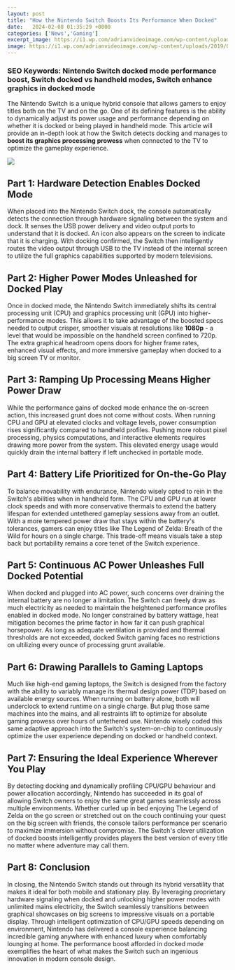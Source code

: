 ```yaml
---
layout: post
title: "How the Nintendo Switch Boosts Its Performance When Docked"
date:   2024-02-08 01:35:29 +0000
categories: ['News','Gaming']
excerpt_image: https://i1.wp.com/adrianvideoimage.com/wp-content/uploads/2019/01/Nintendo-Switch-Console-Docked-wJoyConRB-1.jpg?ssl=1
image: https://i1.wp.com/adrianvideoimage.com/wp-content/uploads/2019/01/Nintendo-Switch-Console-Docked-wJoyConRB-1.jpg?ssl=1
---
```


### SEO Keywords: Nintendo Switch docked mode performance boost, Switch docked vs handheld modes, Switch enhance graphics in docked mode
The Nintendo Switch is a unique hybrid console that allows gamers to enjoy titles both on the TV and on the go. One of its defining features is the ability to dynamically adjust its power usage and performance depending on whether it is docked or being played in handheld mode. This article will provide an in-depth look at how the Switch detects docking and manages to **boost its graphics processing prowess** when connected to the TV to optimize the gameplay experience.

![](https://external-preview.redd.it/2hSYxg5uTlw1hQ6WNX39Wd22M4aZ-NqB9BBV6zq4ZZs.png?auto=webp&amp;s=40fe8f242f923ee7057eea96d4c57d4adf5a7d72)
## Part 1: Hardware Detection Enables Docked Mode
When placed into the Nintendo Switch dock, the console automatically detects the connection through hardware signaling between the system and dock. It senses the USB power delivery and video output ports to understand that it is docked. An icon also appears on the screen to indicate that it is charging. With docking confirmed, the Switch then intelligently routes the video output through USB to the TV instead of the internal screen to utilize the full graphics capabilities supported by modern televisions. 
## Part 2: Higher Power Modes Unleashed for Docked Play  
Once in docked mode, the Nintendo Switch immediately shifts its central processing unit (CPU) and graphics processing unit (GPU) into higher-performance modes. This allows it to take advantage of the boosted specs needed to output crisper, smoother visuals at resolutions like **1080p** - a level that would be impossible on the handheld screen confined to 720p. The extra graphical headroom opens doors for higher frame rates, enhanced visual effects, and more immersive gameplay when docked to a big screen TV or monitor.
## Part 3: Ramping Up Processing Means Higher Power Draw
While the performance gains of docked mode enhance the on-screen action, this increased grunt does not come without costs. When running CPU and GPU at elevated clocks and voltage levels, power consumption rises significantly compared to handheld profiles. Pushing more robust pixel processing, physics computations, and interactive elements requires drawing more power from the system. This elevated energy usage would quickly drain the internal battery if left unchecked in portable mode.
## Part 4: Battery Life Prioritized for On-the-Go Play  
To balance movability with endurance, Nintendo wisely opted to rein in the Switch's abilities when in handheld form. The CPU and GPU run at lower clock speeds and with more conservative thermals to extend the battery lifespan for extended untethered gameplay sessions away from an outlet. With a more tempered power draw that stays within the battery's tolerances, gamers can enjoy titles like The Legend of Zelda: Breath of the Wild for hours on a single charge. This trade-off means visuals take a step back but portability remains a core tenet of the Switch experience.
## Part 5: Continuous AC Power Unleashes Full Docked Potential
When docked and plugged into AC power, such concerns over draining the internal battery are no longer a limitation. The Switch can freely draw as much electricity as needed to maintain the heightened performance profiles enabled in docked mode. No longer constrained by battery wattage, heat mitigation becomes the prime factor in how far it can push graphical horsepower. As long as adequate ventilation is provided and thermal thresholds are not exceeded, docked Switch gaming faces no restrictions on ultilizing every ounce of processing grunt available.
## Part 6: Drawing Parallels to Gaming Laptops  
Much like high-end gaming laptops, the Switch is designed from the factory with the ability to variably manage its thermal design power (TDP) based on available energy sources. When running on battery alone, both will underclock to extend runtime on a single charge. But plug those same machines into the mains, and all restraints lift to optimize for absolute gaming prowess over hours of untethered use. Nintendo wisely coded this same adaptive approach into the Switch's system-on-chip to continuously optimize the user experience depending on docked or handheld context.
## Part 7: Ensuring the Ideal Experience Wherever You Play
By detecting docking and dynamically profiling CPU/GPU behaviour and power allocation accordingly, Nintendo has succeeded in its goal of allowing Switch owners to enjoy the same great games seamlessly across multiple environments. Whether curled up in bed enjoying The Legend of Zelda on the go screen or stretched out on the couch continuing your quest on the big screen with friends, the console tailors performance per scenario to maximize immersion without compromise. The Switch's clever utilization of docked boosts intelligently provides players the best version of every title no matter where adventure may call them.
## Part 8: Conclusion 
In closing, the Nintendo Switch stands out through its hybrid versatility that makes it ideal for both mobile and stationary play. By leveraging proprietary hardware signaling when docked and unlocking higher power modes with unlimited mains electricity, the Switch seamlessly transitions between graphical showcases on big screens to impressive visuals on a portable display. Through intelligent optimization of CPU/GPU speeds depending on environment, Nintendo has delivered a console experience balancing incredible gaming anywhere with enhanced luxury when comfortably lounging at home. The performance boost afforded in docked mode exemplifies the heart of what makes the Switch such an ingenious innovation in modern console design.